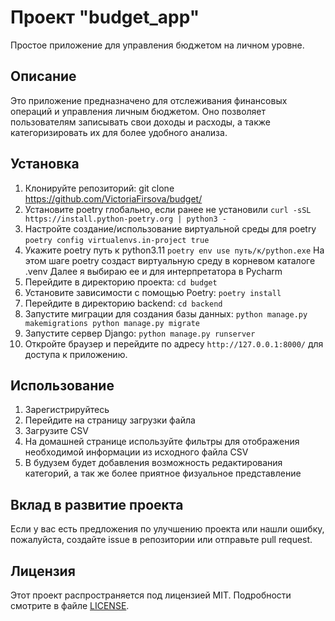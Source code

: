 # Проект "budget_app"
Простое приложение для управления бюджетом на личном уровне.

## Описание
Это приложение предназначено для отслеживания финансовых операций и управления личным бюджетом. Оно позволяет пользователям записывать свои доходы и расходы, а также категоризировать их для более удобного анализа.

## Установка
1. Клонируйте репозиторий:
git clone <https://github.com/VictoriaFirsova/budget/>
2. Установите poetry глобально, если ранее не установили
`curl -sSL https://install.python-poetry.org | python3 -`
3. Настройте создание/использование виртуальной среды для poetry
`poetry config virtualenvs.in-project true`
4. Укажите poetry путь к python3.11
`poetry env use путь/к/python.exe`
На этом шаге poetry создаст виртуальную среду в корневом каталоге .venv
Далее я выбираю ее и для интерпретатора в Pycharm
5. Перейдите в директорию проекта:
`cd budget`
6. Установите зависимости с помощью Poetry:
`poetry install`
7. Перейдите в директорию backend:
`cd backend`
8. Запустите миграции для создания базы данных:
`python manage.py makemigrations
python manage.py migrate`
9. Запустите сервер Django:
`python manage.py runserver`
10. Откройте браузер и перейдите по адресу `http://127.0.0.1:8000/` для доступа к приложению.

## Использование
1. Зарегистрируйтесь
2. Перейдите на страницу загрузки файла
3. Загрузите CSV
4. На домашней странице используйте фильтры для отображения необходимой информации из исходного файла CSV
5. В будузем будет добавления возможность редактирования категорий, а так же более приятное физуальное представление


## Вклад в развитие проекта

Если у вас есть предложения по улучшению проекта или нашли ошибку, пожалуйста, создайте issue в репозитории или отправьте pull request.

## Лицензия

Этот проект распространяется под лицензией MIT. Подробности смотрите в файле [LICENSE](LICENSE).
